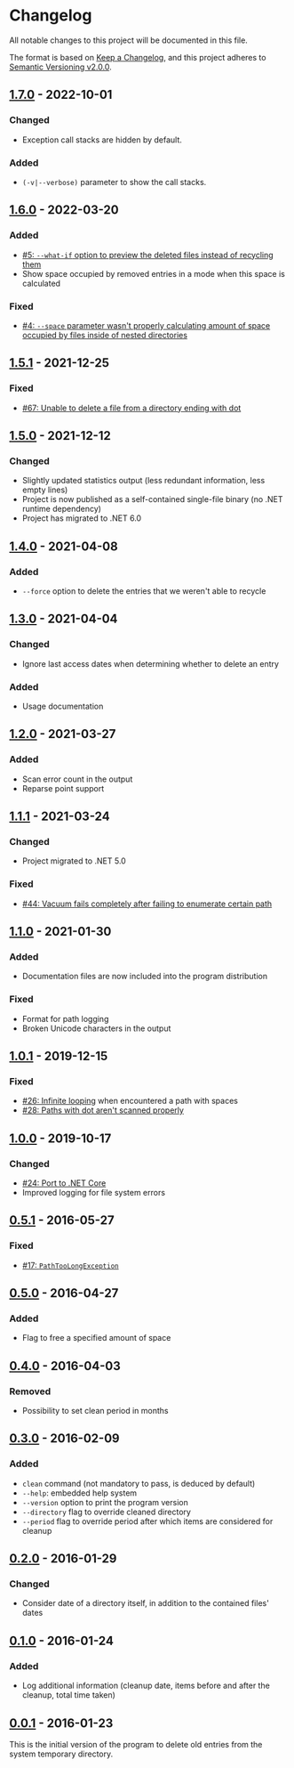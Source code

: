 ﻿# Changelog
All notable changes to this project will be documented in this file.

The format is based on [Keep a Changelog](https://keepachangelog.com/en/1.0.0/),
and this project adheres to [Semantic
Versioning v2.0.0](https://semver.org/spec/v2.0.0.html).

## [1.7.0] - 2022-10-01
### Changed
- Exception call stacks are hidden by default.

### Added
- `(-v|--verbose)` parameter to show the call stacks.

## [1.6.0] - 2022-03-20
### Added
- [#5: `--what-if` option to preview the deleted files instead of recycling them](https://github.com/ForNeVeR/Vacuum/issues/5)
- Show space occupied by removed entries in a mode when this space is calculated

### Fixed
- [#4: `--space` parameter wasn't properly calculating amount of space occupied by files inside of nested directories](https://github.com/ForNeVeR/Vacuum/issues/4)

## [1.5.1] - 2021-12-25
### Fixed
- [#67: Unable to delete a file from a directory ending with dot](https://github.com/ForNeVeR/Vacuum/issues/67)

## [1.5.0] - 2021-12-12
### Changed
- Slightly updated statistics output (less redundant information, less empty lines)
- Project is now published as a self-contained single-file binary (no .NET runtime dependency)
- Project has migrated to .NET 6.0

## [1.4.0] - 2021-04-08
### Added
- `--force` option to delete the entries that we weren't able to recycle

## [1.3.0] - 2021-04-04
### Changed
- Ignore last access dates when determining whether to delete an entry

### Added
- Usage documentation

## [1.2.0] - 2021-03-27
### Added
- Scan error count in the output
- Reparse point support

## [1.1.1] - 2021-03-24
### Changed
- Project migrated to .NET 5.0

### Fixed
- [#44: Vacuum fails completely after failing to enumerate certain
  path](https://github.com/ForNeVeR/Vacuum/issues/44)

## [1.1.0] - 2021-01-30
### Added
- Documentation files are now included into the program distribution

### Fixed
- Format for path logging
- Broken Unicode characters in the output

## [1.0.1] - 2019-12-15
### Fixed
- [#26: Infinite looping](https://github.com/ForNeVeR/Vacuum/issues/26) when
  encountered a path with spaces
- [#28: Paths with dot aren't scanned
  properly](https://github.com/ForNeVeR/Vacuum/issues/28)

## [1.0.0] - 2019-10-17
### Changed
- [#24: Port to .NET Core](https://github.com/ForNeVeR/Vacuum/issues/24)
- Improved logging for file system errors

## [0.5.1] - 2016-05-27
### Fixed
- [#17: `PathTooLongException`](https://github.com/ForNeVeR/Vacuum/issues/17)

## [0.5.0] - 2016-04-27
### Added
- Flag to free a specified amount of space

## [0.4.0] - 2016-04-03
### Removed
- Possibility to set clean period in months

## [0.3.0] - 2016-02-09
### Added
- `clean` command (not mandatory to pass, is deduced by default)
- `--help`: embedded help system
- `--version` option to print the program version
- `--directory` flag to override cleaned directory
- `--period` flag to override period after which items are considered for cleanup

## [0.2.0] - 2016-01-29
### Changed
- Consider date of a directory itself, in addition to the contained files' dates

## [0.1.0] - 2016-01-24
### Added
- Log additional information (cleanup date, items before and after the cleanup, total time taken)

## [0.0.1] - 2016-01-23
This is the initial version of the program to delete old entries from the system
temporary directory.

[0.0.1]: https://github.com/ForNeVeR/Vacuum/releases/tag/0.0.1
[0.1.0]: https://github.com/ForNeVeR/Vacuum/compare/0.0.1...0.1
[0.2.0]: https://github.com/ForNeVeR/Vacuum/compare/0.1...0.2
[0.3.0]: https://github.com/ForNeVeR/Vacuum/compare/0.2...0.3
[0.4.0]: https://github.com/ForNeVeR/Vacuum/compare/0.3...0.4
[0.5.0]: https://github.com/ForNeVeR/Vacuum/compare/0.4...0.5
[0.5.1]: https://github.com/ForNeVeR/Vacuum/compare/0.5...0.5.1
[1.0.0]: https://github.com/ForNeVeR/Vacuum/compare/0.5.1...1.0.0
[1.0.1]: https://github.com/ForNeVeR/Vacuum/compare/1.0.0...1.0.1
[1.1.0]: https://github.com/ForNeVeR/Vacuum/compare/1.0.1...v1.1.0
[1.1.1]: https://github.com/ForNeVeR/Vacuum/compare/v1.1.0...v1.1.1
[1.2.0]: https://github.com/ForNeVeR/Vacuum/compare/v1.1.1...v1.2.0
[1.3.0]: https://github.com/ForNeVeR/Vacuum/compare/v1.2.0...v1.3.0
[1.4.0]: https://github.com/ForNeVeR/Vacuum/compare/v1.3.0...v1.4.0
[1.5.0]: https://github.com/ForNeVeR/Vacuum/compare/v1.4.0...v1.5.0
[1.5.1]: https://github.com/ForNeVeR/Vacuum/compare/v1.5.0...v1.5.1
[1.6.0]: https://github.com/ForNeVeR/Vacuum/compare/v1.5.1...v1.6.0
[1.7.0]: https://github.com/ForNeVeR/Vacuum/compare/v1.6.0...v1.7.0
[Unreleased]: https://github.com/ForNeVeR/Vacuum/compare/v1.7.0...HEAD

